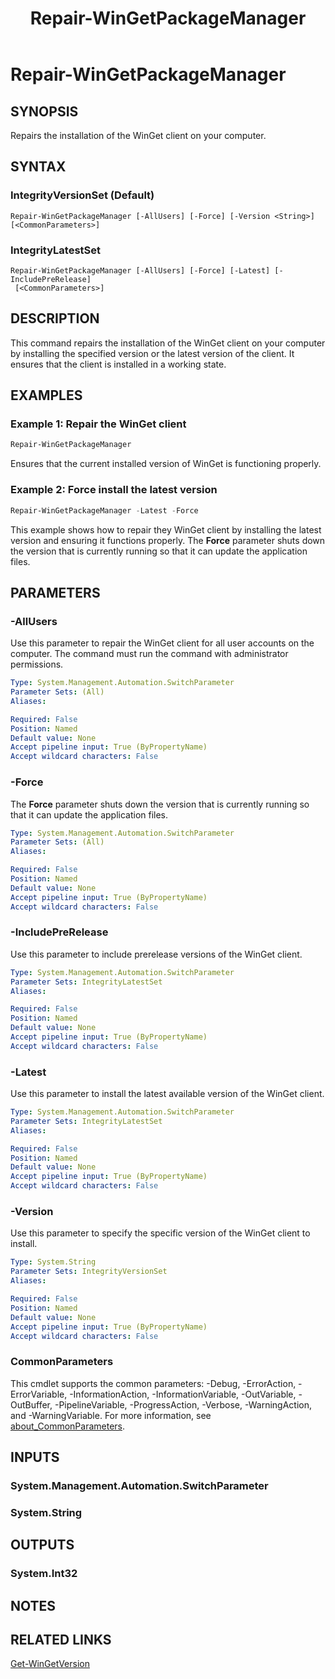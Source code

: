 ﻿---
external help file: Microsoft.WinGet.Client.Cmdlets.dll-Help.xml
Module Name: Microsoft.WinGet.Client
ms.date: 08/01/2024
online version:
schema: 2.0.0
title: Repair-WinGetPackageManager
---

# Repair-WinGetPackageManager

## SYNOPSIS
Repairs the installation of the WinGet client on your computer.

## SYNTAX

### IntegrityVersionSet (Default)

```
Repair-WinGetPackageManager [-AllUsers] [-Force] [-Version <String>] [<CommonParameters>]
```

### IntegrityLatestSet

```
Repair-WinGetPackageManager [-AllUsers] [-Force] [-Latest] [-IncludePreRelease]
 [<CommonParameters>]
```

## DESCRIPTION

This command repairs the installation of the WinGet client on your computer by installing the
specified version or the latest version of the client. It ensures that the client is installed in a
working state.

## EXAMPLES

### Example 1: Repair the WinGet client

```powershell
Repair-WinGetPackageManager
```

Ensures that the current installed version of WinGet is functioning properly.

### Example 2: Force install the latest version

```powershell
Repair-WinGetPackageManager -Latest -Force
```

This example shows how to repair they WinGet client by installing the latest version and ensuring
it functions properly. The **Force** parameter shuts down the version that is currently running so
that it can update the application files.

## PARAMETERS

### -AllUsers

Use this parameter to repair the WinGet client for all user accounts on the computer. The command
must run the command with administrator permissions.

```yaml
Type: System.Management.Automation.SwitchParameter
Parameter Sets: (All)
Aliases:

Required: False
Position: Named
Default value: None
Accept pipeline input: True (ByPropertyName)
Accept wildcard characters: False
```

### -Force

The **Force** parameter shuts down the version that is currently running so that it can update the
application files.

```yaml
Type: System.Management.Automation.SwitchParameter
Parameter Sets: (All)
Aliases:

Required: False
Position: Named
Default value: None
Accept pipeline input: True (ByPropertyName)
Accept wildcard characters: False
```

### -IncludePreRelease

Use this parameter to include prerelease versions of the WinGet client.

```yaml
Type: System.Management.Automation.SwitchParameter
Parameter Sets: IntegrityLatestSet
Aliases:

Required: False
Position: Named
Default value: None
Accept pipeline input: True (ByPropertyName)
Accept wildcard characters: False
```

### -Latest

Use this parameter to install the latest available version of the WinGet client.

```yaml
Type: System.Management.Automation.SwitchParameter
Parameter Sets: IntegrityLatestSet
Aliases:

Required: False
Position: Named
Default value: None
Accept pipeline input: True (ByPropertyName)
Accept wildcard characters: False
```

### -Version

Use this parameter to specify the specific version of the WinGet client to install.

```yaml
Type: System.String
Parameter Sets: IntegrityVersionSet
Aliases:

Required: False
Position: Named
Default value: None
Accept pipeline input: True (ByPropertyName)
Accept wildcard characters: False
```

### CommonParameters

This cmdlet supports the common parameters: -Debug, -ErrorAction, -ErrorVariable,
-InformationAction, -InformationVariable, -OutVariable, -OutBuffer, -PipelineVariable,
-ProgressAction, -Verbose, -WarningAction, and -WarningVariable. For more information, see
[about_CommonParameters](http://go.microsoft.com/fwlink/?LinkID=113216).

## INPUTS

### System.Management.Automation.SwitchParameter

### System.String

## OUTPUTS

### System.Int32

## NOTES

## RELATED LINKS

[Get-WinGetVersion](Get-WinGetVersion.md)
